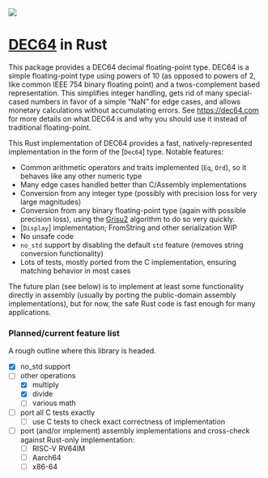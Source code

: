 ![](dec64.png)

# [DEC64](http://dec64.com/) in Rust

This package provides a DEC64 decimal floating-point type. DEC64 is a simple floating-point type using powers of 10 (as opposed to powers of 2, like common IEEE 754 binary floating point) and a twos-complement based representation. This simplifies integer handling, gets rid of many special-cased numbers in favor of a simple “NaN” for edge cases, and allows monetary calculations without accumulating errors. See <https://dec64.com> for more details on what DEC64 is and why you should use it instead of traditional floating-point.

This Rust implementation of DEC64 provides a fast, natively-represented implementation in the form of the [`Dec64`] type. Notable features:

- Common arithmetic operators and traits implemented (`Eq`, `Ord`), so it behaves like any other numeric type
- Many edge cases handled better than C/Assembly implementations
- Conversion from any integer type (possibly with precision loss for very large magnitudes)
- Conversion from any binary floating-point type (again with possible precision loss), using the [Grisu2](https://www.cs.tufts.edu/~nr/cs257/archive/florian-loitsch/printf.pdf) algorithm to do so very quickly.
- [`Display`] implementation; FromString and other serialization WIP
- No unsafe code
- `no_std` support by disabling the default `std` feature (removes string conversion functionality)
- Lots of tests, mostly ported from the C implementation, ensuring matching behavior in most cases

The future plan (see below) is to implement at least some functionality directly in assembly (usually by porting the public-domain assembly implementations), but for now, the safe Rust code is fast enough for many applications.

### Planned/current feature list

A rough outline where this library is headed.

- [x] no_std support
- [ ] other operations
	- [x] multiply
	- [x] divide
	- [ ] various math
- [ ] port all C tests exactly
	- [ ] use C tests to check exact correctness of implementation
- [ ] port (and/or implement) assembly implementations and cross-check against Rust-only implementation:
	- [ ] RISC-V RV64IM
	- [ ] Aarch64
	- [ ] x86-64